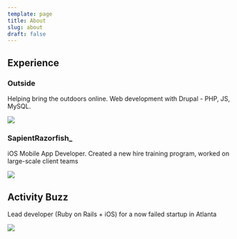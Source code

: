 ```yaml
---
template: page
title: About
slug: about
draft: false
---
```

## Experience

### Outside

Helping bring the outdoors online. Web development with Drupal - PHP, JS, MySQL.

![](/media/outside.png)



### SapientRazorfish_

iOS Mobile App Developer. Created a new hire training program, worked on large-scale client teams 

![](/media/sr.jpg)



## Activity Buzz

Lead developer (Ruby on Rails + iOS) for a now failed startup in Atlanta

![](/media/ab.png)
